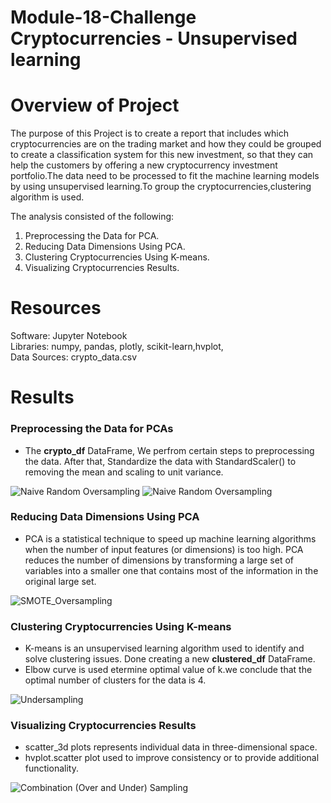 # Module-18-Challenge Cryptocurrencies - Unsupervised learning
# Overview of Project #
The purpose of this Project is to create a report that includes which cryptocurrencies are on the trading market and how they could be grouped to create a classification system for this new investment, so that they can help the customers by offering a new cryptocurrency investment portfolio.The data need to be processed to fit the machine learning models by using unsupervised learning.To group the cryptocurrencies,clustering algorithm is used.

The analysis consisted of the following:
1. Preprocessing the Data for PCA.
2. Reducing Data Dimensions Using PCA.
3. Clustering Cryptocurrencies Using K-means.
4. Visualizing Cryptocurrencies Results.

# Resources #
Software: Jupyter Notebook <br>
Libraries: numpy, pandas, plotly, scikit-learn,hvplot,<br>
Data Sources: crypto_data.csv

# Results #
### Preprocessing the Data for PCAs ###
- The **crypto_df** DataFrame, We perfrom certain steps to preprocessing the data. After that, Standardize the data with StandardScaler() to removing the mean and scaling to unit variance.<br>

![Naive Random Oversampling](/Image/Naive_Random_Oversampling.png)
![Naive Random Oversampling](/Image/Naive_Random_Oversampling.png)
### Reducing Data Dimensions Using PCA ###
- PCA is a statistical technique to speed up machine learning algorithms when the number of input features (or dimensions) is too high. PCA reduces the number of dimensions by transforming a large set of variables into a smaller one that contains most of the information in the original large set.<br>

![SMOTE_Oversampling](/Image/SMOTE_Oversampling.png)

### Clustering Cryptocurrencies Using K-means ###
- K-means is an unsupervised learning algorithm used to identify and solve clustering issues. Done creating a new **clustered_df** DataFrame.
- Elbow curve is used etermine optimal value of k.we conclude that the optimal number of clusters for the data is 4.<br>

![Undersampling](/Image/Undersampling.png)

### Visualizing Cryptocurrencies Results ###
- scatter_3d plots represents individual data in three-dimensional space.
- hvplot.scatter plot used to improve consistency or to provide additional functionality.

![Combination (Over and Under) Sampling](/Image/Combination_(Over_and_Under)_Sampling.png)

